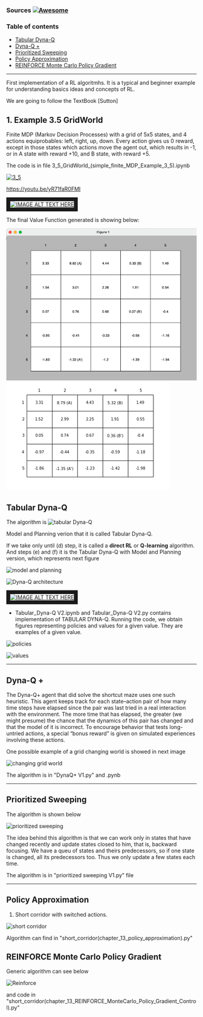 ### Sources [![Awesome](https://cdn.rawgit.com/sindresorhus/awesome/d7305f38d29fed78fa85652e3a63e154dd8e8829/media/badge.svg)](https://github.com/sindresorhus/awesome)




### Table of contents


  - [Tabular Dyna-Q](#TABULAR-DYNA-Q)
  - [Dyna-Q +](#Dyna-Q-+)
  - [Prioritized Sweeping](#Prioritized-Sweeping)
  - [Policy Approximation](#Policy-approximation)
  - [REINFORCE Monte Carlo Policy Gradient](#REINFORCE-MC)
---

First implementation of a RL algoritmhs. It is a typical and beginner example for understanding basics ideas and concepts of RL.

We are going to follow the TextBook [Sutton]

## 1. Example 3.5 GridWorld

Finite MDP (Markov Decision Processes) with a grid of 5x5 states, and 4 actions equiprobables: left, right, up, down. Every action gives us 0 reward, except in those states which actions move the agent out, which results in -1, or in A state with reward +10, and B state, with reward +5.

The code is in file 3_5_GridWorld_(simple_finite_MDP_Example_3_5).ipynb

[![3_5](https://img.youtube.com/vi/yR71faR0FMI/0.jpg)](https://www.youtube.com/watch?v=yR71faR0FMI)

https://youtu.be/yR71faR0FMI

<a href="https://www.youtube.com/watch?feature=player_embedded&v=yR71faR0FMI
" target="_blank"><img src="https://img.youtube.com/vi/yR71faR0FMI/0.jpg" 
alt="IMAGE ALT TEXT HERE" width="1000" height="800" border="10" /></a>

The final Value Function generated is showing below:

![valueFunction](DiscreteActionsStates/images/3_5_GridWorld_value_function.png)
![valueFunction](DiscreteActionsStates/images/figure_3_2.png)


## Tabular Dyna-Q

The algorithm is
![tabular Dyna-Q](GridWorld&Maze/images_theory/Tabular-Dyna-Q.png)

Model and Planning verion that it is called Tabular Dyna-Q. 

If we take only until (d) step, it is called a **direct RL** or **Q-learning** algorithm. And steps (e) and (f) it is the Tabular Dyna-Q with Model and Planning version, which represents next figure

![model and planning](GridWorld&Maze/images_theory/model-and-planning.png)

![Dyna-Q architecture](GridWorld&Maze/images_theory/DynaQ-architecture.png)

<a href="https://www.youtube.com/watch?feature=player_embedded&v=K3DimDK5H6A
" target="_blank"><img src="https://img.youtube.com/vi/K3DimDK5H6A/0.jpg" 
alt="IMAGE ALT TEXT HERE" width="1000" height="800" border="10" /></a>



- Tabular_Dyna-Q V2.ipynb and Tabular_Dyna-Q V2.py contains implementation of TABULAR DYNA-Q. 
Running the code, we obtain figures representing policies and values for a given value. They are examples of a given value.

![policies](GridWorld&Maze/images_theory/tabular-Dyna-POLICY_9_2_49.png)

![values](GridWorld&Maze/images_theory/tabular-Dyna-Q_VALUES_9_2_49.png)

---
## Dyna-Q +

The Dyna-Q+ agent that did solve the shortcut maze uses one such heuristic. This agent keeps track for each state–action pair of how many time steps have elapsed since the pair was last tried in a real interaction with the environment. The more time that has elapsed, the greater (we might presume) the chance that the dynamics of this pair has changed and that the model of it is incorrect. To encourage behavior that tests long-untried actions, a special “bonus reward” is given on simulated experiences involving these actions.

One possible example of a grid changing world is showed in next image

![changing grid world](GridWorld&Maze/images_theory/DynaQ+.png)


The algorithm is in "DynaQ+ V1.py" and .pynb

---
## Prioritized Sweeping

The algorithm is shown below

![prioritized sweeping](GridWorld&Maze/images_theory/prioritized-sweeping.png)

The idea behind this algorithm is that we can work only in states that have changed recently and update states closed to him, that is, backward focusing. We have a queu of states and theirs predecessors, so if one state is changed, all its predecessors too. Thus we only update a few states each time.

The algorithm is in "prioritized sweeping V1.py" file




---
## Policy Approximation 

1. Short corridor with switched actions.

![short corridor](GridWorld&Maze/images_theory/short-corridor.png)

Algorithm can find in "short_corridor(chapter_13_policy_approximation).py"

## REINFORCE Monte Carlo Policy Gradient

Generic algorithm can see below

![Reinforce](GridWorld&Maze/images_theory/reinforce.png)

and code in "short_corridor(chapter_13_REINFORCE_MonteCarlo_Policy_Gradient_Control).py"




